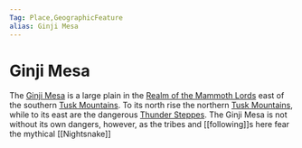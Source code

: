 ```yaml
---
Tag: Place,GeographicFeature
alias: Ginji Mesa
---
```

# Ginji Mesa
The [Ginji Mesa](https://pathfinderwiki.com/wiki/Ginji_Mesa) is a large plain in the [Realm of the Mammoth Lords](Realm-of-the-Mammoth-Lords) east of the southern [Tusk Mountains](Tusk-Mountains). To its north rise the northern [Tusk Mountains](Tusk-Mountains), while to its east are the dangerous [Thunder Steppes](Thunder-Steppes). The Ginji Mesa is not without its own dangers, however, as the tribes and [[following]]s here fear the mythical [[Nightsnake]]